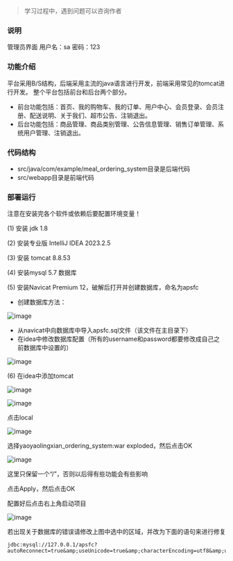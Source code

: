 > 学习过程中，遇到问题可以咨询作者
### 说明
管理员界面
用户名：sa 密码：123
### 功能介绍
平台采用B/S结构，后端采用主流的java语言进行开发，前端采用常见的tomcat进行开发。
整个平台包括前台和后台两个部分。

*  前台功能包括：首页、我的购物车、我的订单、用户中心、会员登录、会员注册、配送说明、关于我们、超市公告、注销退出。
*  后台功能包括：商品管理、商品类别管理、公告信息管理、销售订单管理、系统用户管理、注销退出。
### 代码结构
*  src/java/com/example/meal_ordering_system目录是后端代码
*  src/webapp目录是前端代码
### 部署运行
注意在安装完各个软件或依赖后要配置环境变量！

(1) 安装 jdk 1.8

(2) 安装专业版 IntelliJ IDEA 2023.2.5

(3) 安装 tomcat 8.8.53

(4) 安装mysql 5.7 数据库

(5) 安装Navicat Premium 12，破解后打开并创建数据库，命名为apsfc

*  创建数据库方法：

![image](https://github.com/Seven0610/yaoyaolingxian_ordering_system/assets/131602007/85399c05-cdb1-4a5b-b481-6d7ffe4bc6bb)

*  从navicat中向数据库中导入apsfc.sql文件（该文件在主目录下）
*  在idea中修改数据库配置（所有的username和password都要修改成自己之前数据库中设置的）

![image](https://github.com/Seven0610/yaoyaolingxian_ordering_system/assets/131602007/b90aba51-8669-4055-82d8-449e494a6744)

(6) 在idea中添加tomcat

![image](https://github.com/Seven0610/yaoyaolingxian_ordering_system/assets/131602007/5e2827ce-18b9-4d91-82a9-324ac67be0d2)

![image](https://github.com/Seven0610/yaoyaolingxian_ordering_system/assets/131602007/17424d4a-6d68-4319-9c1f-ee33c676fbd7)

点击local

![image](https://github.com/Seven0610/yaoyaolingxian_ordering_system/assets/131602007/65029e51-5371-4c67-836d-52eb086af663)

选择yaoyaolingxian_ordering_system:war exploded，然后点击OK

![image](https://github.com/Seven0610/yaoyaolingxian_ordering_system/assets/131602007/bb5f2638-5572-4e7b-91a0-97fe3d14fde6)

这里只保留一个“/”，否则以后得有些功能会有些影响

点击Apply，然后点击OK

配置好后点击右上角启动项目

![image](https://github.com/Seven0610/yaoyaolingxian_ordering_system/assets/131602007/5e807d72-b7c3-4294-af65-e09ab77d5dff)

若出现关于数据库的错误请修改上图中选中的区域，并改为下面的语句来进行修复

    jdbc:mysql://127.0.0.1/apsfc?autoReconnect=true&amp;useUnicode=true&amp;characterEncoding=utf8&amp;useSSL=false&amp;serverTimezone=Asia/Shanghai
    
